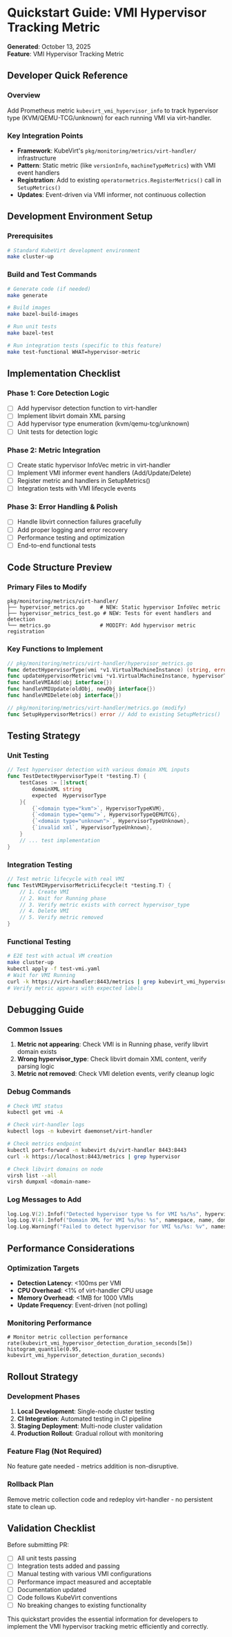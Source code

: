 # Quickstart Guide: VMI Hypervisor Tracking Metric

**Generated**: October 13, 2025  
**Feature**: VMI Hypervisor Tracking Metric

## Developer Quick Reference

### Overview
Add Prometheus metric `kubevirt_vmi_hypervisor_info` to track hypervisor type (KVM/QEMU-TCG/unknown) for each running VMI via virt-handler.

### Key Integration Points
- **Framework**: KubeVirt's `pkg/monitoring/metrics/virt-handler/` infrastructure
- **Pattern**: Static metric (like `versionInfo`, `machineTypeMetrics`) with VMI event handlers
- **Registration**: Add to existing `operatormetrics.RegisterMetrics()` call in `SetupMetrics()`
- **Updates**: Event-driven via VMI informer, not continuous collection

## Development Environment Setup

### Prerequisites
```bash
# Standard KubeVirt development environment
make cluster-up
```

### Build and Test Commands
```bash
# Generate code (if needed)
make generate

# Build images
make bazel-build-images

# Run unit tests
make bazel-test

# Run integration tests (specific to this feature)
make test-functional WHAT=hypervisor-metric
```

## Implementation Checklist

### Phase 1: Core Detection Logic
- [ ] Add hypervisor detection function to virt-handler
- [ ] Implement libvirt domain XML parsing
- [ ] Add hypervisor type enumeration (kvm/qemu-tcg/unknown)
- [ ] Unit tests for detection logic

### Phase 2: Metric Integration
- [ ] Create static hypervisor InfoVec metric in virt-handler
- [ ] Implement VMI informer event handlers (Add/Update/Delete)
- [ ] Register metric and handlers in SetupMetrics()
- [ ] Integration tests with VMI lifecycle events

### Phase 3: Error Handling & Polish  
- [ ] Handle libvirt connection failures gracefully
- [ ] Add proper logging and error recovery
- [ ] Performance testing and optimization
- [ ] End-to-end functional tests

## Code Structure Preview

### Primary Files to Modify
```text
pkg/monitoring/metrics/virt-handler/
├── hypervisor_metrics.go     # NEW: Static hypervisor InfoVec metric
├── hypervisor_metrics_test.go # NEW: Tests for event handlers and detection
└── metrics.go                # MODIFY: Add hypervisor metric registration
```

### Key Functions to Implement
```go
// pkg/monitoring/metrics/virt-handler/hypervisor_metrics.go
func detectHypervisorType(vmi *v1.VirtualMachineInstance) (string, error)
func updateHypervisorMetric(vmi *v1.VirtualMachineInstance, hypervisorType string)
func handleVMIAdd(obj interface{})
func handleVMIUpdate(oldObj, newObj interface{})
func handleVMIDelete(obj interface{})

// pkg/monitoring/metrics/virt-handler/metrics.go (modify)
func SetupHypervisorMetrics() error // Add to existing SetupMetrics()
```

## Testing Strategy

### Unit Testing
```go
// Test hypervisor detection with various domain XML inputs
func TestDetectHypervisorType(t *testing.T) {
    testCases := []struct{
        domainXML string
        expected  HypervisorType
    }{
        {`<domain type="kvm">`, HypervisorTypeKVM},
        {`<domain type="qemu">`, HypervisorTypeQEMUTCG},
        {`<domain type="unknown">`, HypervisorTypeUnknown},
        {`invalid xml`, HypervisorTypeUnknown},
    }
    // ... test implementation
}
```

### Integration Testing
```go
// Test metric lifecycle with real VMI
func TestVMIHypervisorMetricLifecycle(t *testing.T) {
    // 1. Create VMI
    // 2. Wait for Running phase
    // 3. Verify metric exists with correct hypervisor_type
    // 4. Delete VMI
    // 5. Verify metric removed
}
```

### Functional Testing
```bash
# E2E test with actual VM creation
make cluster-up
kubectl apply -f test-vmi.yaml
# Wait for VMI Running
curl -k https://virt-handler:8443/metrics | grep kubevirt_vmi_hypervisor_info
# Verify metric appears with expected labels
```

## Debugging Guide

### Common Issues
1. **Metric not appearing**: Check VMI is in Running phase, verify libvirt domain exists
2. **Wrong hypervisor_type**: Check libvirt domain XML content, verify parsing logic
3. **Metric not removed**: Check VMI deletion events, verify cleanup logic

### Debug Commands
```bash
# Check VMI status
kubectl get vmi -A

# Check virt-handler logs
kubectl logs -n kubevirt daemonset/virt-handler

# Check metrics endpoint
kubectl port-forward -n kubevirt ds/virt-handler 8443:8443
curl -k https://localhost:8443/metrics | grep hypervisor

# Check libvirt domains on node
virsh list --all
virsh dumpxml <domain-name>
```

### Log Messages to Add
```go
log.Log.V(2).Infof("Detected hypervisor type %s for VMI %s/%s", hypervisorType, namespace, name)
log.Log.V(4).Infof("Domain XML for VMI %s/%s: %s", namespace, name, domainXML)
log.Log.Warningf("Failed to detect hypervisor for VMI %s/%s: %v", namespace, name, err)
```

## Performance Considerations

### Optimization Targets
- **Detection Latency**: <100ms per VMI
- **CPU Overhead**: <1% of virt-handler CPU usage
- **Memory Overhead**: <1MB for 1000 VMIs
- **Update Frequency**: Event-driven (not polling)

### Monitoring Performance
```promql
# Monitor metric collection performance
rate(kubevirt_vmi_hypervisor_detection_duration_seconds[5m])
histogram_quantile(0.95, kubevirt_vmi_hypervisor_detection_duration_seconds)
```

## Rollout Strategy

### Development Phases
1. **Local Development**: Single-node cluster testing
2. **CI Integration**: Automated testing in CI pipeline  
3. **Staging Deployment**: Multi-node cluster validation
4. **Production Rollout**: Gradual rollout with monitoring

### Feature Flag (Not Required)
No feature gate needed - metrics addition is non-disruptive.

### Rollback Plan
Remove metric collection code and redeploy virt-handler - no persistent state to clean up.

## Validation Checklist

Before submitting PR:
- [ ] All unit tests passing
- [ ] Integration tests added and passing
- [ ] Manual testing with various VMI configurations
- [ ] Performance impact measured and acceptable
- [ ] Documentation updated
- [ ] Code follows KubeVirt conventions
- [ ] No breaking changes to existing functionality

This quickstart provides the essential information for developers to implement the VMI hypervisor tracking metric efficiently and correctly.
